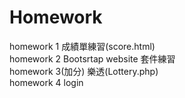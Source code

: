 # Homework

homework 1 成績單練習(score.html) <br>
homework 2 Bootsrtap website 套件練習 <br>
homework 3(加分) 樂透(Lottery.php) <br>
homework 4  login <br>
